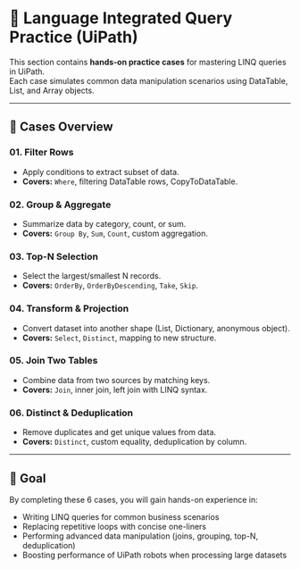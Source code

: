 # 📘 Language Integrated Query Practice (UiPath)

This section contains **hands-on practice cases** for mastering LINQ queries in UiPath.  
Each case simulates common data manipulation scenarios using DataTable, List, and Array objects.

---

## 📂 Cases Overview

### 01. Filter Rows
- Apply conditions to extract subset of data.  
- **Covers:** `Where`, filtering DataTable rows, CopyToDataTable.  

### 02. Group & Aggregate
- Summarize data by category, count, or sum.  
- **Covers:** `Group By`, `Sum`, `Count`, custom aggregation.  

### 03. Top-N Selection
- Select the largest/smallest N records.  
- **Covers:** `OrderBy`, `OrderByDescending`, `Take`, `Skip`.  

### 04. Transform & Projection
- Convert dataset into another shape (List, Dictionary, anonymous object).  
- **Covers:** `Select`, `Distinct`, mapping to new structure.  

### 05. Join Two Tables
- Combine data from two sources by matching keys.  
- **Covers:** `Join`, inner join, left join with LINQ syntax.  

### 06. Distinct & Deduplication
- Remove duplicates and get unique values from data.  
- **Covers:** `Distinct`, custom equality, deduplication by column.  

---

## 🎯 Goal
By completing these 6 cases, you will gain hands-on experience in:  
- Writing LINQ queries for common business scenarios  
- Replacing repetitive loops with concise one-liners  
- Performing advanced data manipulation (joins, grouping, top-N, deduplication)  
- Boosting performance of UiPath robots when processing large datasets  
